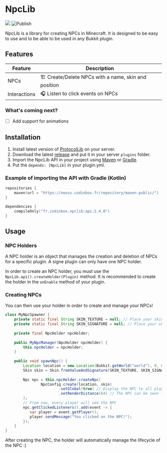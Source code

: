 # NpcLib

![](https://img.shields.io/badge/Supported%20versions-1.19.3%2B-9cf)
![Publish](https://github.com/dandan2611/npclib/actions/workflows/build-publish.yml/badge.svg)

NpcLib is a library for creating NPCs in Minecraft. 
It is designed to be easy to use and to be able to be used in any Bukkit plugin.

## Features

| Feature      | Description                                                                                                |
|--------------|------------------------------------------------------------------------------------------------------------|
| NPCs         | 🏗️ Create/Delete NPCs with a name, skin and position                                                      |
| Interactions | 🎧 Listen to click events on NPCs                                                                          |

### What's coming next?

- [ ] Add support for animations

## Installation

1. Install latest version of [ProtocolLib](https://github.com/dmulloy2/ProtocolLib) on your server.
2. Download the latest [release](https://git.codinbox.fr/api/v4/projects/29/jobs/artifacts/master/raw/core/build/libs/npclib-2.4.0-all.jar?job=deploy) and put it in your server `plugins` folder.
3. Import the NpcLib API in your project using [Maven](https://maven.apache.org/) or [Gradle](https://gradle.org/).
4. Put the `depends: [NpcLib]` in your plugin.yml.

### Example of importing the API with Gradle (Kotlin)

```kotlin
repositories {
    maven(url = "https://nexus.codinbox.fr/repository/maven-public/")
}

dependencies {
    compileOnly("fr.codinbox.npclib:api:2.4.0")
}
```

## Usage

### NPC Holders

A NPC holder is an object that manages the creation and deletion of NPCs for a specific plugin.
A signe plugin can only have one NPC holder.

In order to create an NPC holder, you must use the `NpcLib.api().createHolder(Plugin)` method.
It is recommended to create the holder in the `onEnable` method of your plugin.

### Creating NPCs

You can then use your holder in order to create and manage your NPCs!

````java
class MyNpcSpawner {
    private static final String SKIN_TEXTURE = null; // Place your skin texture here
    private static final String SKIN_SIGNATURE = null; // Place your skin signature here
    
    private final NpcHolder npcHolder;
    
    public MyNpcManager(NpcHolder npcHolder) {
        this.npcHolder = npcHolder;
    }
    
    public void spawnNpc() {
        Location location = new Location(Bukkit.getWorld("world"), 0, 0, 0); // The NPC location
        Skin skin = Skin.fromValueAndSignature(SKIN_TEXTURE, SKIN_SIGNATURE); // The NPC skin
        
        Npc npc = this.npcHolder.createNpc(
                NpcConfig.create(location, skin)
                        .setGlobal(true) // Display the NPC to all players
                        .setRenderDistance(64) // The NPC can be seen from 64 blocks away
        );
        // From now, every player will see the NPC
        npc.getClickedListeners().add(event -> {
           var player = event.getPlayer();
           player.sendMessage("You clicked on the NPC!");
        });
    }
}
````

After creating the NPC, the holder will automatically manage the lifecycle of the NPC :)